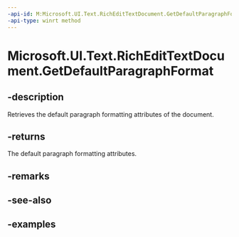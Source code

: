 ```yaml
---
-api-id: M:Microsoft.UI.Text.RichEditTextDocument.GetDefaultParagraphFormat
-api-type: winrt method
---
```


<!-- Method syntax.
public ITextParagraphFormat RichEditTextDocument.GetDefaultParagraphFormat()
-->

# Microsoft.UI.Text.RichEditTextDocument.GetDefaultParagraphFormat


## -description

Retrieves the default paragraph formatting attributes of the document.

## -returns

The default paragraph formatting attributes.

## -remarks

## -see-also

## -examples

